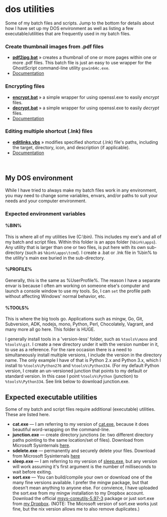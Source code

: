 dos utilities
=============

Some of my batch files and scripts. Jump to the bottom for details about how I have set up my DOS environment as well as listing a few executable/utilities that are frequently used in my batch files.

### Create thumbnail images from .pdf files

* [__pdf2jpg.bat__](https://github.com/kodybrown/dos/blob/master/pdf2jpg.bat) » creates a thumbnail of one or more pages within one or more .pdf files. This batch file is just an easy to use wrapper for the GhostScript command-line utility `gswin64c.exe`.
* [Documentation](https://github.com/kodybrown/dos/blob/master/pdf2jpg.bat.md)

### Encrypting files

* [__encrypt.bat__](https://github.com/kodybrown/dos/blob/master/encrypt.bat) » a simple wrapper for using openssl.exe to easily _encrypt_ files.
* [__decrypt.bat__](https://github.com/kodybrown/dos/blob/master/decrypt.bat) » a simple wrapper for using openssl.exe to easily _decrypt_ files.
* [Documentation](https://github.com/kodybrown/dos/blob/master/encrypt.bat.md)


### Editing multiple shortcut (.lnk) files

* [__editlinks.vbs__](https://github.com/kodybrown/dos/blob/master/editlinks.vbs) » modifies specified shortcut (.lnk) file's paths, including the target, directory, icon, and description (if applicable).
* [Documentation](https://github.com/kodybrown/dos/blob/master/editlinks.vbs.md)

<p>&nbsp;</p>

## My DOS environment


While I have tried to always make my batch files work in any environment, you may need to change some variables, envars, and/or paths to suit your needs and your computer environment.

### Expected environment variables

#### __%BIN%__

This is where all of my utilities live (C:\bin). This includes my exe's and all of my batch and script files. Within this folder is an apps folder (`%bin%\apps`). Any utility that is larger than one or two files, is put here with its own sub-directory (such as `%bin%\apps\tcmd`). I create a .bat or .lnk file in %bin% to the utility's main exe buried in the sub-directory.

#### __%PROFILE%__

Generally, this is the same as %UserProfile%. The reason I have a separate envar is because I often am working on someone else's computer and launch a console window to use my tools. So, I can `set` the profile path without affecting Windows' normal behavior, etc.

#### __%TOOLS%__

This is where the big tools go. Applications such as mingw, Go, Git, Subversion, ADK, nodejs, mono, Python, Perl, Chocolately, Vagrant, and many more all go here. This folder is HUGE.

I generally install tools in a 'version-less' folder, such as `%tools%\mono` and `%tools%\git`. I create a new directory under it with the version number in it, to use as a reference. For the rare occasion there is a need to simultaneously install multiple versions, I include the version in the directory name. The only example I have of that is Python 2.x and Python 3.x, which I install to `%tools%\Python276` and `%tools%\Python334`. (For my default Python version, I create an un-versioned junction that points to my default or standard version. In this case I point `%tools%\Python` (junction) to `%tools%\Python334`. See link below to download junction.exe.

## Expected executable utilities

Some of my batch and script files require additional (executable) utilities. These are listed here.

* __cat.exe__ — I am referring to my version of [cat.exe](https://github.com/kodybrown/cat), because it does beautiful word-wrapping on the command-line.
* __junction.exe__ — create directory junctions (ie: two different directory paths pointing to the same location/set of files). Download from Microsoft Sysinternals [here](http://technet.microsoft.com/en-us/sysinternals/bb896768.aspx).
* __sdelete.exe__ — permanently and securely delete your files. Download from Microsoft Sysinternals [here](http://technet.microsoft.com/en-us/sysinternals/bb897443.aspx)
* __sleep.exe__ — I am referring to my version of [sleep.exe](https://github.com/kodybrown/sleep), but any version will work assuming it's first argument is the number of milliseconds to wait before exiting.
* __sort.exe__ — You can build/compile your own or download one of the many fine versions available. I prefer the mingw package, but that doesn't mean anything to anyone else. For convience, I have uploaded the sort.exe from my mingw installation to my Dropbox account. Download the official [msys-coreutils-5.97-3](http://sourceforge.net/projects/mingw/files/MSYS/Base/coreutils/coreutils-5.97-3/) package or just sort.exe from [my Dropbox](https://dl.dropboxusercontent.com/u/123747/utils/sort.exe). (NOTE: The Microsoft version of sort.exe works just fine, but the nix version allows me to also remove duplicates.)
